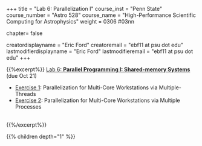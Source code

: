 +++
title = "Lab 6: Parallelization I"
course_inst = "Penn State"
course_number = "Astro 528"
course_name = "High-Performance Scientific Computing for Astrophysics"
weight = 0306  #03nn

chapter= false

creatordisplayname = "Eric Ford"
creatoremail = "ebf11 at psu dot edu"
lastmodifierdisplayname = "Eric Ford"
lastmodifieremail = "ebf11 at psu dot edu"
+++



{{%excerpt%}}
[Lab 6: **Parallel Programming I: Shared-memory Systems**](https://github.com/PsuAstro528/lab6-start) (due Oct 21)

- [Exercise 1](https://psuastro528.github.io/lab6-start/ex1.html): Parallelization for Multi-Core Workstations via Multiple-Threads
- [Exercise 2](https://github.com/PsuAstro528/lab6-dev/blob/main/ex2.ipynb): Parallelization for Multi-Core Workstations via Multiple Processes
<br />
{{%/excerpt%}}

{{% children depth="1" %}}
